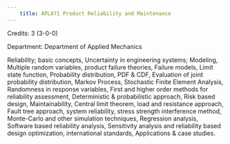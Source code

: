 ```yaml
---
    title: APL871 Product Reliability and Maintenance
---
```

Credits: 3 (3-0-0)

Department: Department of Applied Mechanics

Reliability; basic concepts, Uncertainty in engineering systems; Modeling, Multiple random variables, product failure theories, Failure models, Limit state function, Probability distribution, PDF & CDF, Evaluation of joint probability distribution, Markov Process, Stochastic Finite Element Analysis, Randomness in response variables, First and higher order methods for reliability assessment, Deterministic & probabilistic approach, Risk based design, Maintainability, Central limit theorem, load and resistance approach, Fault tree approach, system reliability, stress strength interference method, Monte-Carlo and other simulation techniques, Regression analysis, Software based reliability analysis, Sensitivity analysis and reliability based design optimization, international standards, Applications & case studies.
